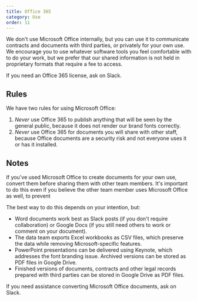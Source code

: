 ```yaml
---
title: Office 365
category: Use
order: 11
---
```


We don't use Microsoft Office internally, but you can use it to communicate contracts and documents with third parties, or privately for your own use. We encourage you to use whatever software tools you feel comfortable with to do your work, but we prefer that our shared information is not held in proprietary formats that require a fee to access.

If you need an Office 365 license, ask on Slack.

## Rules
We have two rules for using Microsoft Office:

1. *Never* use Office 365 to publish anything that will be seen by the general public, because it does not render our brand fonts correctly.
2. *Never* use Office 365 for documents you will share with other staff, because Office documents are a security risk and not everyone uses it or has it installed.

## Notes
If you've used Microsoft Office to create documents for your own use, convert them before sharing them with other team members. It's important to do this even if you believe the other team member uses Microsoft Office as well, to prevent 

The best way to do this depends on your intention, but:

* Word documents work best as Slack posts (if you don't require collaboration) or Google Docs (if you still need others to work or comment on your document).
* The data team exports Excel workbooks as CSV files, which preserve the data while removing Microsoft-specific features.
* PowerPoint presentations can be delivered using Keynote, which addresses the font branding issue. Archived versions can be stored as PDF files in Google Drive.
* Finished versions of documents, contracts and other legal records prepared with third parties can be stored in Google Drive as PDF files.

If you need assistance converting Microsoft Office documents, ask on Slack.